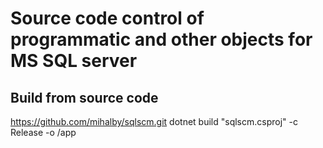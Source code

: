 # Source code control of programmatic and other objects for MS SQL server

## Build from source code
 https://github.com/mihalby/sqlscm.git
 dotnet build "sqlscm.csproj" -c Release -o /app

